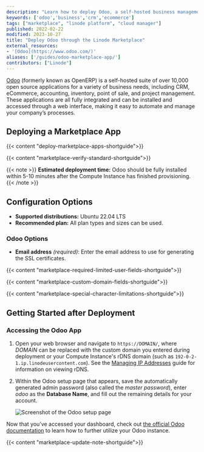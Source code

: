 ```yaml
---
description: "Learn how to deploy Odoo, a self-hosted business management software suite, on the Linode platform."
keywords: ['odoo','business','crm','ecommerce']
tags: ["marketplace", "linode platform", "cloud manager"]
published: 2022-02-22
modified: 2023-10-27
title: "Deploy Odoo through the Linode Marketplace"
external_resources:
- '[Odoo](https://www.odoo.com/)'
aliases: ['/guides/odoo-marketplace-app/']
contributors: ["Linode"]
---
```


[Odoo](https://www.odoo.com/) (formerly known as OpenERP) is a self-hosted suite of over 10,000 open source applications for a variety of business needs, including CRM, eCommerce, accounting, inventory, point of sale, and project management. These applications are all fully integrated and can be installed and accessed through a web interface, making it easy to automate and manage your company’s processes.

## Deploying a Marketplace App

{{< content "deploy-marketplace-apps-shortguide">}}

{{< content "marketplace-verify-standard-shortguide">}}

{{< note >}}
**Estimated deployment time:** Odoo should be fully installed within 5-10 minutes after the Compute Instance has finished provisioning.
{{< /note >}}

## Configuration Options

- **Supported distributions:** Ubuntu 22.04 LTS
- **Recommended plan:** All plan types and sizes can be used.

### Odoo Options

- **Email address** *(required)*: Enter the email address to use for generating the SSL certificates.

{{< content "marketplace-required-limited-user-fields-shortguide">}}

{{< content "marketplace-custom-domain-fields-shortguide">}}

{{< content "marketplace-special-character-limitations-shortguide">}}

## Getting Started after Deployment

### Accessing the Odoo App

1.  Open your web browser and navigate to `https://DOMAIN/`, where *DOMAIN* can be replaced with the custom domain you entered during deployment or your Compute Instance's rDNS domain (such as `192-0-2-1.ip.linodeusercontent.com`). See the [Managing IP Addresses](/docs/products/compute/compute-instances/guides/manage-ip-addresses/) guide for information on viewing rDNS.

1.  Within the Odoo setup page that appears, save the automatically generated admin password (also called the *master password*), enter *odoo* as the **Database Name**, and fill out the remaining details for your account.

    ![Screenshot of the Odoo setup page](odoosetuppage.png)

Now that you’ve accessed your dashboard, check out [the official Odoo documentation](https://www.odoo.com/page/docs) to learn how to further utilize your Odoo instance.

{{< content "marketplace-update-note-shortguide">}}